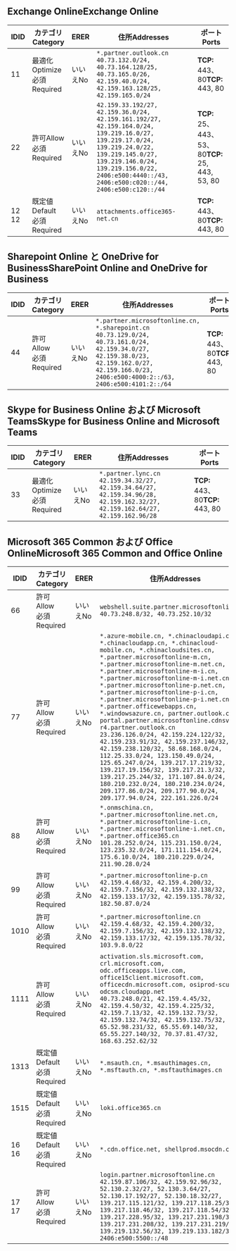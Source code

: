 <!--THIS FILE IS AUTOMATICALLY GENERATED. MANUAL CHANGES WILL BE OVERWRITTEN.-->
<!--Please contact the Office 365 Endpoints team with any questions.-->
<!--China endpoints version 2021032900-->
<!--File generated 2021-06-14 14:00:53.2385-->

## <a name="exchange-online"></a><span data-ttu-id="48097-101">Exchange Online</span><span class="sxs-lookup"><span data-stu-id="48097-101">Exchange Online</span></span>

<span data-ttu-id="48097-102">ID</span><span class="sxs-lookup"><span data-stu-id="48097-102">ID</span></span> | <span data-ttu-id="48097-103">カテゴリ</span><span class="sxs-lookup"><span data-stu-id="48097-103">Category</span></span> | <span data-ttu-id="48097-104">ER</span><span class="sxs-lookup"><span data-stu-id="48097-104">ER</span></span> | <span data-ttu-id="48097-105">住所</span><span class="sxs-lookup"><span data-stu-id="48097-105">Addresses</span></span> | <span data-ttu-id="48097-106">ポート</span><span class="sxs-lookup"><span data-stu-id="48097-106">Ports</span></span>
-- | -------------------- | -- | ---------------------------------------------------------------------------------------------------------------------------------------------------------------------------------------------------------------------------------------------- | ------------------------
<span data-ttu-id="48097-107">1</span><span class="sxs-lookup"><span data-stu-id="48097-107">1</span></span> | <span data-ttu-id="48097-108">最適化</span><span class="sxs-lookup"><span data-stu-id="48097-108">Optimize</span></span><BR><span data-ttu-id="48097-109">必須</span><span class="sxs-lookup"><span data-stu-id="48097-109">Required</span></span> | <span data-ttu-id="48097-110">いいえ</span><span class="sxs-lookup"><span data-stu-id="48097-110">No</span></span> | `*.partner.outlook.cn`<BR>`40.73.132.0/24, 40.73.164.128/25, 40.73.165.0/26, 42.159.40.0/24, 42.159.163.128/25, 42.159.165.0/24` | <span data-ttu-id="48097-111">**TCP:** 443、80</span><span class="sxs-lookup"><span data-stu-id="48097-111">**TCP:** 443, 80</span></span>
<span data-ttu-id="48097-112">2</span><span class="sxs-lookup"><span data-stu-id="48097-112">2</span></span> | <span data-ttu-id="48097-113">許可</span><span class="sxs-lookup"><span data-stu-id="48097-113">Allow</span></span><BR><span data-ttu-id="48097-114">必須</span><span class="sxs-lookup"><span data-stu-id="48097-114">Required</span></span> | <span data-ttu-id="48097-115">いいえ</span><span class="sxs-lookup"><span data-stu-id="48097-115">No</span></span> | `42.159.33.192/27, 42.159.36.0/24, 42.159.161.192/27, 42.159.164.0/24, 139.219.16.0/27, 139.219.17.0/24, 139.219.24.0/22, 139.219.145.0/27, 139.219.146.0/24, 139.219.156.0/22, 2406:e500:4440::/43, 2406:e500:c020::/44, 2406:e500:c120::/44` | <span data-ttu-id="48097-116">**TCP:** 25、443、53、80</span><span class="sxs-lookup"><span data-stu-id="48097-116">**TCP:** 25, 443, 53, 80</span></span>
<span data-ttu-id="48097-117">12 </span><span class="sxs-lookup"><span data-stu-id="48097-117">12</span></span> | <span data-ttu-id="48097-118">既定値</span><span class="sxs-lookup"><span data-stu-id="48097-118">Default</span></span><BR><span data-ttu-id="48097-119">必須</span><span class="sxs-lookup"><span data-stu-id="48097-119">Required</span></span> | <span data-ttu-id="48097-120">いいえ</span><span class="sxs-lookup"><span data-stu-id="48097-120">No</span></span> | `attachments.office365-net.cn` | <span data-ttu-id="48097-121">**TCP:** 443、80</span><span class="sxs-lookup"><span data-stu-id="48097-121">**TCP:** 443, 80</span></span>

## <a name="sharepoint-online-and-onedrive-for-business"></a><span data-ttu-id="48097-122">Sharepoint Online と OneDrive for Business</span><span class="sxs-lookup"><span data-stu-id="48097-122">SharePoint Online and OneDrive for Business</span></span>

<span data-ttu-id="48097-123">ID</span><span class="sxs-lookup"><span data-stu-id="48097-123">ID</span></span> | <span data-ttu-id="48097-124">カテゴリ</span><span class="sxs-lookup"><span data-stu-id="48097-124">Category</span></span> | <span data-ttu-id="48097-125">ER</span><span class="sxs-lookup"><span data-stu-id="48097-125">ER</span></span> | <span data-ttu-id="48097-126">住所</span><span class="sxs-lookup"><span data-stu-id="48097-126">Addresses</span></span> | <span data-ttu-id="48097-127">ポート</span><span class="sxs-lookup"><span data-stu-id="48097-127">Ports</span></span>
-- | ----------------- | -- | --------------------------------------------------------------------------------------------------------------------------------------------------------------------------------------------------- | ----------------
<span data-ttu-id="48097-128">4</span><span class="sxs-lookup"><span data-stu-id="48097-128">4</span></span> | <span data-ttu-id="48097-129">許可</span><span class="sxs-lookup"><span data-stu-id="48097-129">Allow</span></span><BR><span data-ttu-id="48097-130">必須</span><span class="sxs-lookup"><span data-stu-id="48097-130">Required</span></span> | <span data-ttu-id="48097-131">いいえ</span><span class="sxs-lookup"><span data-stu-id="48097-131">No</span></span> | `*.partner.microsoftonline.cn, *.sharepoint.cn`<BR>`40.73.129.0/24, 40.73.161.0/24, 42.159.34.0/27, 42.159.38.0/23, 42.159.162.0/27, 42.159.166.0/23, 2406:e500:4000:2::/63, 2406:e500:4101:2::/64` | <span data-ttu-id="48097-132">**TCP:** 443、80</span><span class="sxs-lookup"><span data-stu-id="48097-132">**TCP:** 443, 80</span></span>

## <a name="skype-for-business-online-and-microsoft-teams"></a><span data-ttu-id="48097-133">Skype for Business Online および Microsoft Teams</span><span class="sxs-lookup"><span data-stu-id="48097-133">Skype for Business Online and Microsoft Teams</span></span>

<span data-ttu-id="48097-134">ID</span><span class="sxs-lookup"><span data-stu-id="48097-134">ID</span></span> | <span data-ttu-id="48097-135">カテゴリ</span><span class="sxs-lookup"><span data-stu-id="48097-135">Category</span></span> | <span data-ttu-id="48097-136">ER</span><span class="sxs-lookup"><span data-stu-id="48097-136">ER</span></span> | <span data-ttu-id="48097-137">住所</span><span class="sxs-lookup"><span data-stu-id="48097-137">Addresses</span></span> | <span data-ttu-id="48097-138">ポート</span><span class="sxs-lookup"><span data-stu-id="48097-138">Ports</span></span>
-- | -------------------- | -- | -------------------------------------------------------------------------------------------------------------------------------- | ----------------
<span data-ttu-id="48097-139">3</span><span class="sxs-lookup"><span data-stu-id="48097-139">3</span></span> | <span data-ttu-id="48097-140">最適化</span><span class="sxs-lookup"><span data-stu-id="48097-140">Optimize</span></span><BR><span data-ttu-id="48097-141">必須</span><span class="sxs-lookup"><span data-stu-id="48097-141">Required</span></span> | <span data-ttu-id="48097-142">いいえ</span><span class="sxs-lookup"><span data-stu-id="48097-142">No</span></span> | `*.partner.lync.cn`<BR>`42.159.34.32/27, 42.159.34.64/27, 42.159.34.96/28, 42.159.162.32/27, 42.159.162.64/27, 42.159.162.96/28` | <span data-ttu-id="48097-143">**TCP:** 443、80</span><span class="sxs-lookup"><span data-stu-id="48097-143">**TCP:** 443, 80</span></span>

## <a name="microsoft-365-common-and-office-online"></a><span data-ttu-id="48097-144">Microsoft 365 Common および Office Online</span><span class="sxs-lookup"><span data-stu-id="48097-144">Microsoft 365 Common and Office Online</span></span>

<span data-ttu-id="48097-145">ID</span><span class="sxs-lookup"><span data-stu-id="48097-145">ID</span></span> | <span data-ttu-id="48097-146">カテゴリ</span><span class="sxs-lookup"><span data-stu-id="48097-146">Category</span></span> | <span data-ttu-id="48097-147">ER</span><span class="sxs-lookup"><span data-stu-id="48097-147">ER</span></span> | <span data-ttu-id="48097-148">住所</span><span class="sxs-lookup"><span data-stu-id="48097-148">Addresses</span></span> | <span data-ttu-id="48097-149">ポート</span><span class="sxs-lookup"><span data-stu-id="48097-149">Ports</span></span>
-- | ------------------- | -- | ---------------------------------------------------------------------------------------------------------------------------------------------------------------------------------------------------------------------------------------------------------------------------------------------------------------------------------------------------------------------------------------------------------------------------------------------------------------------------------------------------------------------------------------------------------------------------------------------------------------------------------------------------------------------------------------------------------------------------------------------------------------------------------------------------------------------------------------------------------------------------- | ----------------
<span data-ttu-id="48097-150">6</span><span class="sxs-lookup"><span data-stu-id="48097-150">6</span></span> | <span data-ttu-id="48097-151">許可</span><span class="sxs-lookup"><span data-stu-id="48097-151">Allow</span></span><BR><span data-ttu-id="48097-152">必須</span><span class="sxs-lookup"><span data-stu-id="48097-152">Required</span></span> | <span data-ttu-id="48097-153">いいえ</span><span class="sxs-lookup"><span data-stu-id="48097-153">No</span></span> | `webshell.suite.partner.microsoftonline.cn`<BR>`40.73.248.8/32, 40.73.252.10/32` | <span data-ttu-id="48097-154">**TCP:** 443、80</span><span class="sxs-lookup"><span data-stu-id="48097-154">**TCP:** 443, 80</span></span>
<span data-ttu-id="48097-155">7</span><span class="sxs-lookup"><span data-stu-id="48097-155">7</span></span> | <span data-ttu-id="48097-156">許可</span><span class="sxs-lookup"><span data-stu-id="48097-156">Allow</span></span><BR><span data-ttu-id="48097-157">必須</span><span class="sxs-lookup"><span data-stu-id="48097-157">Required</span></span> | <span data-ttu-id="48097-158">いいえ</span><span class="sxs-lookup"><span data-stu-id="48097-158">No</span></span> | `*.azure-mobile.cn, *.chinacloudapi.cn, *.chinacloudapp.cn, *.chinacloud-mobile.cn, *.chinacloudsites.cn, *.partner.microsoftonline-m.cn, *.partner.microsoftonline-m.net.cn, *.partner.microsoftonline-m-i.cn, *.partner.microsoftonline-m-i.net.cn, *.partner.microsoftonline-p.net.cn, *.partner.microsoftonline-p-i.cn, *.partner.microsoftonline-p-i.net.cn, *.partner.officewebapps.cn, *.windowsazure.cn, partner.outlook.cn, portal.partner.microsoftonline.cdnsvc.com, r4.partner.outlook.cn`<BR>`23.236.126.0/24, 42.159.224.122/32, 42.159.233.91/32, 42.159.237.146/32, 42.159.238.120/32, 58.68.168.0/24, 112.25.33.0/24, 123.150.49.0/24, 125.65.247.0/24, 139.217.17.219/32, 139.217.19.156/32, 139.217.21.3/32, 139.217.25.244/32, 171.107.84.0/24, 180.210.232.0/24, 180.210.234.0/24, 209.177.86.0/24, 209.177.90.0/24, 209.177.94.0/24, 222.161.226.0/24` | <span data-ttu-id="48097-159">**TCP:** 443、80</span><span class="sxs-lookup"><span data-stu-id="48097-159">**TCP:** 443, 80</span></span>
<span data-ttu-id="48097-160">8</span><span class="sxs-lookup"><span data-stu-id="48097-160">8</span></span> | <span data-ttu-id="48097-161">許可</span><span class="sxs-lookup"><span data-stu-id="48097-161">Allow</span></span><BR><span data-ttu-id="48097-162">必須</span><span class="sxs-lookup"><span data-stu-id="48097-162">Required</span></span> | <span data-ttu-id="48097-163">いいえ</span><span class="sxs-lookup"><span data-stu-id="48097-163">No</span></span> | `*.onmschina.cn, *.partner.microsoftonline.net.cn, *.partner.microsoftonline-i.cn, *.partner.microsoftonline-i.net.cn, *.partner.office365.cn`<BR>`101.28.252.0/24, 115.231.150.0/24, 123.235.32.0/24, 171.111.154.0/24, 175.6.10.0/24, 180.210.229.0/24, 211.90.28.0/24` | <span data-ttu-id="48097-164">**TCP:** 443、80</span><span class="sxs-lookup"><span data-stu-id="48097-164">**TCP:** 443, 80</span></span>
<span data-ttu-id="48097-165">9</span><span class="sxs-lookup"><span data-stu-id="48097-165">9</span></span> | <span data-ttu-id="48097-166">許可</span><span class="sxs-lookup"><span data-stu-id="48097-166">Allow</span></span><BR><span data-ttu-id="48097-167">必須</span><span class="sxs-lookup"><span data-stu-id="48097-167">Required</span></span> | <span data-ttu-id="48097-168">いいえ</span><span class="sxs-lookup"><span data-stu-id="48097-168">No</span></span> | `*.partner.microsoftonline-p.cn`<BR>`42.159.4.68/32, 42.159.4.200/32, 42.159.7.156/32, 42.159.132.138/32, 42.159.133.17/32, 42.159.135.78/32, 182.50.87.0/24` | <span data-ttu-id="48097-169">**TCP:** 443、80</span><span class="sxs-lookup"><span data-stu-id="48097-169">**TCP:** 443, 80</span></span>
<span data-ttu-id="48097-170">10</span><span class="sxs-lookup"><span data-stu-id="48097-170">10</span></span> | <span data-ttu-id="48097-171">許可</span><span class="sxs-lookup"><span data-stu-id="48097-171">Allow</span></span><BR><span data-ttu-id="48097-172">必須</span><span class="sxs-lookup"><span data-stu-id="48097-172">Required</span></span> | <span data-ttu-id="48097-173">いいえ</span><span class="sxs-lookup"><span data-stu-id="48097-173">No</span></span> | `*.partner.microsoftonline.cn`<BR>`42.159.4.68/32, 42.159.4.200/32, 42.159.7.156/32, 42.159.132.138/32, 42.159.133.17/32, 42.159.135.78/32, 103.9.8.0/22` | <span data-ttu-id="48097-174">**TCP:** 443、80</span><span class="sxs-lookup"><span data-stu-id="48097-174">**TCP:** 443, 80</span></span>
<span data-ttu-id="48097-175">11</span><span class="sxs-lookup"><span data-stu-id="48097-175">11</span></span> | <span data-ttu-id="48097-176">許可</span><span class="sxs-lookup"><span data-stu-id="48097-176">Allow</span></span><BR><span data-ttu-id="48097-177">必須</span><span class="sxs-lookup"><span data-stu-id="48097-177">Required</span></span> | <span data-ttu-id="48097-178">いいえ</span><span class="sxs-lookup"><span data-stu-id="48097-178">No</span></span> | `activation.sls.microsoft.com, crl.microsoft.com, odc.officeapps.live.com, office15client.microsoft.com, officecdn.microsoft.com, osiprod-scus01-odcsm.cloudapp.net`<BR>`40.73.248.0/21, 42.159.4.45/32, 42.159.4.50/32, 42.159.4.225/32, 42.159.7.13/32, 42.159.132.73/32, 42.159.132.74/32, 42.159.132.75/32, 65.52.98.231/32, 65.55.69.140/32, 65.55.227.140/32, 70.37.81.47/32, 168.63.252.62/32` | <span data-ttu-id="48097-179">**TCP:** 443、80</span><span class="sxs-lookup"><span data-stu-id="48097-179">**TCP:** 443, 80</span></span>
<span data-ttu-id="48097-180">13</span><span class="sxs-lookup"><span data-stu-id="48097-180">13</span></span> | <span data-ttu-id="48097-181">既定値</span><span class="sxs-lookup"><span data-stu-id="48097-181">Default</span></span><BR><span data-ttu-id="48097-182">必須</span><span class="sxs-lookup"><span data-stu-id="48097-182">Required</span></span> | <span data-ttu-id="48097-183">いいえ</span><span class="sxs-lookup"><span data-stu-id="48097-183">No</span></span> | `*.msauth.cn, *.msauthimages.cn, *.msftauth.cn, *.msftauthimages.cn` | <span data-ttu-id="48097-184">**TCP:** 443、80</span><span class="sxs-lookup"><span data-stu-id="48097-184">**TCP:** 443, 80</span></span>
<span data-ttu-id="48097-185">15</span><span class="sxs-lookup"><span data-stu-id="48097-185">15</span></span> | <span data-ttu-id="48097-186">既定値</span><span class="sxs-lookup"><span data-stu-id="48097-186">Default</span></span><BR><span data-ttu-id="48097-187">必須</span><span class="sxs-lookup"><span data-stu-id="48097-187">Required</span></span> | <span data-ttu-id="48097-188">いいえ</span><span class="sxs-lookup"><span data-stu-id="48097-188">No</span></span> | `loki.office365.cn` | <span data-ttu-id="48097-189">**TCP:** 443</span><span class="sxs-lookup"><span data-stu-id="48097-189">**TCP:** 443</span></span>
<span data-ttu-id="48097-190">16 </span><span class="sxs-lookup"><span data-stu-id="48097-190">16</span></span> | <span data-ttu-id="48097-191">既定値</span><span class="sxs-lookup"><span data-stu-id="48097-191">Default</span></span><BR><span data-ttu-id="48097-192">必須</span><span class="sxs-lookup"><span data-stu-id="48097-192">Required</span></span> | <span data-ttu-id="48097-193">いいえ</span><span class="sxs-lookup"><span data-stu-id="48097-193">No</span></span> | `*.cdn.office.net, shellprod.msocdn.com` | <span data-ttu-id="48097-194">**TCP:** 443</span><span class="sxs-lookup"><span data-stu-id="48097-194">**TCP:** 443</span></span>
<span data-ttu-id="48097-195">17 </span><span class="sxs-lookup"><span data-stu-id="48097-195">17</span></span> | <span data-ttu-id="48097-196">許可</span><span class="sxs-lookup"><span data-stu-id="48097-196">Allow</span></span><BR><span data-ttu-id="48097-197">必須</span><span class="sxs-lookup"><span data-stu-id="48097-197">Required</span></span> | <span data-ttu-id="48097-198">いいえ</span><span class="sxs-lookup"><span data-stu-id="48097-198">No</span></span> | `login.partner.microsoftonline.cn`<BR>`42.159.87.106/32, 42.159.92.96/32, 52.130.2.32/27, 52.130.3.64/27, 52.130.17.192/27, 52.130.18.32/27, 139.217.115.121/32, 139.217.118.25/32, 139.217.118.46/32, 139.217.118.54/32, 139.217.228.95/32, 139.217.231.198/32, 139.217.231.208/32, 139.217.231.219/32, 139.219.132.56/32, 139.219.133.182/32, 2406:e500:5500::/48` | <span data-ttu-id="48097-199">**TCP:** 443、80</span><span class="sxs-lookup"><span data-stu-id="48097-199">**TCP:** 443, 80</span></span>
